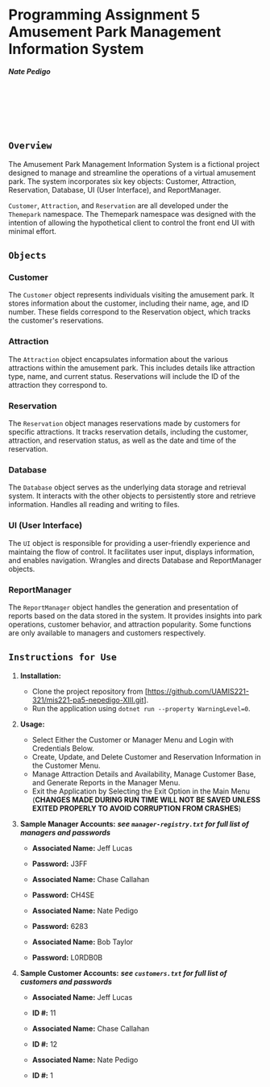 ﻿# Programming Assignment 5 Amusement Park Management Information System

 ***Nate Pedigo***

<br>
<br>
<br>
<br>
<br>


## `Overview`

The Amusement Park Management Information System is a fictional project designed to manage and streamline the operations of a virtual amusement park. The system incorporates six key objects: Customer, Attraction, Reservation, Database, UI (User Interface), and ReportManager.

`Customer`, `Attraction`, and `Reservation` are all developed under the `Themepark` namespace. The Themepark namespace was designed with the intention of allowing the hypothetical client to control the front end UI with minimal effort.

## `Objects`

### Customer

The `Customer` object represents individuals visiting the amusement park. It stores information about the customer, including their name, age, and ID number. These fields correspond to the Reservation object, which tracks the customer's reservations.

### Attraction

The `Attraction` object encapsulates information about the various attractions within the amusement park. This includes details like attraction type, name, and current status. Reservations will include the ID of the attraction they correspond to. 

### Reservation

The `Reservation` object manages reservations made by customers for specific attractions. It tracks reservation details, including the customer, attraction, and reservation status, as well as the date and time of the reservation.

### Database

The `Database` object serves as the underlying data storage and retrieval system. It interacts with the other objects to persistently store and retrieve information. Handles all reading and writing to files.

### UI (User Interface)

The `UI` object is responsible for providing a user-friendly experience and maintaing the flow of control. It facilitates user input, displays information, and enables navigation. Wrangles and directs Database and ReportManager objects.

### ReportManager

The `ReportManager` object handles the generation and presentation of reports based on the data stored in the system. It provides insights into park operations, customer behavior, and attraction popularity. Some functions are only available to managers and customers respectively.

## `Instructions for Use`

1. **Installation:**
   - Clone the project repository from [https://github.com/UAMIS221-321/mis221-pa5-nepedigo-XIII.git].
   - Run the application using `dotnet run --property WarningLevel=0`.

2. **Usage:**
   - Select Either the Customer or Manager Menu and Login with Credentials Below.
   - Create, Update, and Delete Customer and Reservation Information in the Customer Menu.
   - Manage Attraction Details and Availability, Manage Customer Base, and Generate Reports in the Manager Menu.
    - Exit the Application by Selecting the Exit Option in the Main Menu (**CHANGES MADE DURING RUN TIME WILL NOT BE SAVED UNLESS EXITED PROPERLY TO AVOID CORRUPTION FROM CRASHES**)

3. **Sample Manager Accounts:**
    ***see `manager-registry.txt` for full list of managers and passwords***

   - **Associated Name:** Jeff Lucas
   - **Password:** J3FF

   - **Associated Name:** Chase Callahan
   - **Password:** CH4SE 

   - **Associated Name:** Nate Pedigo
   - **Password:** 6283

   - **Associated Name:** Bob Taylor
   - **Password:** L0RDB0B


4. **Sample Customer Accounts:**
    ***see `customers.txt` for full list of customers and passwords***

   - **Associated Name:** Jeff Lucas
   - **ID #:**  11

   - **Associated Name:** Chase Callahan
   - **ID #:**  12

   - **Associated Name:** Nate Pedigo
   - **ID #:**  1



